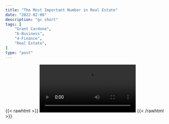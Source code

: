 ```yaml
---
title: "The Most Important Number in Real Estate"
date: "2022-02-08"
description: "gc short"
tags: [
    "Grant Cardone",
    "6-Business",
    "4-Finance",
    "Real Estate",
]
type: "post"
---
```

{{< rawhtml >}}
    <video width="auto" height="auto" controls>
        <source src="https://clips.dev00ps.com/Grant%20Cardone/the%20most%20important%20number%20in%20real%20estate.mp4" type="video/mp4"> 
    </video>
{{< /rawhtml >}}